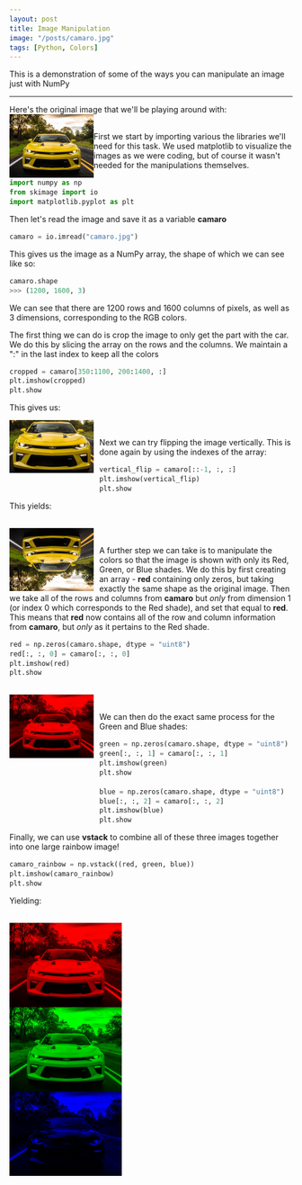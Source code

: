 ```yaml
---
layout: post
title: Image Manipulation
image: "/posts/camaro.jpg"
tags: [Python, Colors]
---
```


This is a demonstration of some of the ways you can manipulate an image just with NumPy

---

Here's the original image that we'll be playing around with:
<br />
<img src="/img/posts/camaro.jpg" width="150" style="float: left;" /> 
<br />
    
First we start by importing various the libraries we'll need for this task. We used matplotlib to visualize the images as we were coding, but of course it wasn't needed for the manipulations themselves.

```python
import numpy as np
from skimage import io
import matplotlib.pyplot as plt
```
Then let's read the image and save it as a variable **camaro**

```python
camaro = io.imread("camaro.jpg")
```
This gives us the image as a NumPy array, the shape of which we can see like so:

```python
camaro.shape
>>> (1200, 1600, 3)
```
We can see that there are 1200 rows and 1600 columns of pixels, as well as 3 dimensions, corresponding to the RGB colors.

The first thing we can do is crop the image to only get the part with the car. We do this by slicing the array on the rows and the columns.
We maintain a ":" in the last index to keep all the colors

```python
cropped = camaro[350:1100, 200:1400, :]
plt.imshow(cropped)
plt.show
```
This gives us:

<img src="/img/posts/camaro_cropped.jpg" width="150" style="float: left; margin-right: 10px;" />

<br />

Next we can try flipping the image vertically. This is done again by using the indexes of the array:

```python
vertical_flip = camaro[::-1, :, :]
plt.imshow(vertical_flip)
plt.show
```
This yields:

<br />

<img src="/img/posts/camaro_vertical_flip.jpg" width="150" style="float: left; margin-right: 10px;" />

<br />

A further step we can take is to manipulate the colors so that the image is shown with only its Red, Green, or Blue shades.
We do this by first creating an array - **red** containing only zeros, but taking exactly the same shape as the original image.
Then we take all of the rows and columns from **camaro** but *only* from dimension 1 (or index 0 which corresponds to the Red shade), and set that equal to **red**.
This means that **red** now contains all of the row and column information from **camaro**, but *only* as it pertains to the Red shade.

```python
red = np.zeros(camaro.shape, dtype = "uint8")
red[:, :, 0] = camaro[:, :, 0]
plt.imshow(red)
plt.show
```
<br />

<img src="/img/posts/camaro_red.jpg" width="150" style="float: left; margin-right: 10px;" />

<br />

We can then do the exact same process for the Green and Blue shades:

```python
green = np.zeros(camaro.shape, dtype = "uint8")
green[:, :, 1] = camaro[:, :, 1]
plt.imshow(green)
plt.show

blue = np.zeros(camaro.shape, dtype = "uint8")
blue[:, :, 2] = camaro[:, :, 2]
plt.imshow(blue)
plt.show
```

Finally, we can use **vstack** to combine all of these three images together into one large rainbow image!

```python
camaro_rainbow = np.vstack((red, green, blue))
plt.imshow(camaro_rainbow)
plt.show
```
Yielding: 

<br />

<img src="/img/posts/camaro_rainbow.jpg" width="200" style="float: left; margin-right: 10px;" />


